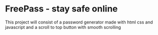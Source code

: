 # FreePass - stay safe online
This project will consist of a password generator made with html css and javascript and a scroll to top button with smooth scrolling
